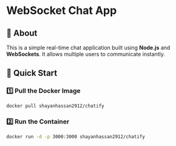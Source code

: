 # **WebSocket Chat App**

## **📌 About**

This is a simple real-time chat application built using **Node.js** and **WebSockets**. It allows multiple users to communicate instantly.

## **🚀 Quick Start**

### **1️⃣ Pull the Docker Image**

```sh
docker pull shayanhassan2912/chatify
```

### **2️⃣ Run the Container**

```sh
docker run -d -p 3000:3000 shayanhassan2912/chatify
```

